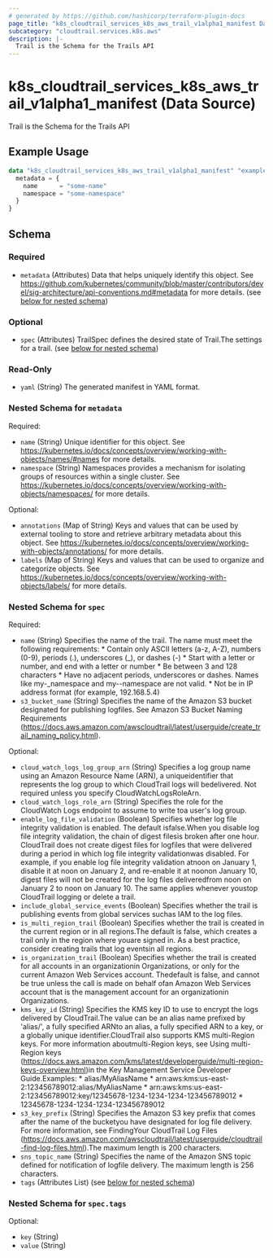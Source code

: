 ```yaml
---
# generated by https://github.com/hashicorp/terraform-plugin-docs
page_title: "k8s_cloudtrail_services_k8s_aws_trail_v1alpha1_manifest Data Source - terraform-provider-k8s"
subcategory: "cloudtrail.services.k8s.aws"
description: |-
  Trail is the Schema for the Trails API
---
```


# k8s_cloudtrail_services_k8s_aws_trail_v1alpha1_manifest (Data Source)

Trail is the Schema for the Trails API

## Example Usage

```terraform
data "k8s_cloudtrail_services_k8s_aws_trail_v1alpha1_manifest" "example" {
  metadata = {
    name      = "some-name"
    namespace = "some-namespace"
  }
}
```

<!-- schema generated by tfplugindocs -->
## Schema

### Required

- `metadata` (Attributes) Data that helps uniquely identify this object. See https://github.com/kubernetes/community/blob/master/contributors/devel/sig-architecture/api-conventions.md#metadata for more details. (see [below for nested schema](#nestedatt--metadata))

### Optional

- `spec` (Attributes) TrailSpec defines the desired state of Trail.The settings for a trail. (see [below for nested schema](#nestedatt--spec))

### Read-Only

- `yaml` (String) The generated manifest in YAML format.

<a id="nestedatt--metadata"></a>
### Nested Schema for `metadata`

Required:

- `name` (String) Unique identifier for this object. See https://kubernetes.io/docs/concepts/overview/working-with-objects/names/#names for more details.
- `namespace` (String) Namespaces provides a mechanism for isolating groups of resources within a single cluster. See https://kubernetes.io/docs/concepts/overview/working-with-objects/namespaces/ for more details.

Optional:

- `annotations` (Map of String) Keys and values that can be used by external tooling to store and retrieve arbitrary metadata about this object. See https://kubernetes.io/docs/concepts/overview/working-with-objects/annotations/ for more details.
- `labels` (Map of String) Keys and values that can be used to organize and categorize objects. See https://kubernetes.io/docs/concepts/overview/working-with-objects/labels/ for more details.


<a id="nestedatt--spec"></a>
### Nested Schema for `spec`

Required:

- `name` (String) Specifies the name of the trail. The name must meet the following requirements:   * Contain only ASCII letters (a-z, A-Z), numbers (0-9), periods (.), underscores   (_), or dashes (-)   * Start with a letter or number, and end with a letter or number   * Be between 3 and 128 characters   * Have no adjacent periods, underscores or dashes. Names like my-_namespace   and my--namespace are not valid.   * Not be in IP address format (for example, 192.168.5.4)
- `s3_bucket_name` (String) Specifies the name of the Amazon S3 bucket designated for publishing logfiles. See Amazon S3 Bucket Naming Requirements (https://docs.aws.amazon.com/awscloudtrail/latest/userguide/create_trail_naming_policy.html).

Optional:

- `cloud_watch_logs_log_group_arn` (String) Specifies a log group name using an Amazon Resource Name (ARN), a uniqueidentifier that represents the log group to which CloudTrail logs will bedelivered. Not required unless you specify CloudWatchLogsRoleArn.
- `cloud_watch_logs_role_arn` (String) Specifies the role for the CloudWatch Logs endpoint to assume to write toa user's log group.
- `enable_log_file_validation` (Boolean) Specifies whether log file integrity validation is enabled. The default isfalse.When you disable log file integrity validation, the chain of digest filesis broken after one hour. CloudTrail does not create digest files for logfiles that were delivered during a period in which log file integrity validationwas disabled. For example, if you enable log file integrity validation atnoon on January 1, disable it at noon on January 2, and re-enable it at noonon January 10, digest files will not be created for the log files deliveredfrom noon on January 2 to noon on January 10. The same applies whenever youstop CloudTrail logging or delete a trail.
- `include_global_service_events` (Boolean) Specifies whether the trail is publishing events from global services suchas IAM to the log files.
- `is_multi_region_trail` (Boolean) Specifies whether the trail is created in the current region or in all regions.The default is false, which creates a trail only in the region where youare signed in. As a best practice, consider creating trails that log eventsin all regions.
- `is_organization_trail` (Boolean) Specifies whether the trail is created for all accounts in an organizationin Organizations, or only for the current Amazon Web Services account. Thedefault is false, and cannot be true unless the call is made on behalf ofan Amazon Web Services account that is the management account for an organizationin Organizations.
- `kms_key_id` (String) Specifies the KMS key ID to use to encrypt the logs delivered by CloudTrail.The value can be an alias name prefixed by 'alias/', a fully specified ARNto an alias, a fully specified ARN to a key, or a globally unique identifier.CloudTrail also supports KMS multi-Region keys. For more information aboutmulti-Region keys, see Using multi-Region keys (https://docs.aws.amazon.com/kms/latest/developerguide/multi-region-keys-overview.html)in the Key Management Service Developer Guide.Examples:   * alias/MyAliasName   * arn:aws:kms:us-east-2:123456789012:alias/MyAliasName   * arn:aws:kms:us-east-2:123456789012:key/12345678-1234-1234-1234-123456789012   * 12345678-1234-1234-1234-123456789012
- `s3_key_prefix` (String) Specifies the Amazon S3 key prefix that comes after the name of the bucketyou have designated for log file delivery. For more information, see FindingYour CloudTrail Log Files (https://docs.aws.amazon.com/awscloudtrail/latest/userguide/cloudtrail-find-log-files.html).The maximum length is 200 characters.
- `sns_topic_name` (String) Specifies the name of the Amazon SNS topic defined for notification of logfile delivery. The maximum length is 256 characters.
- `tags` (Attributes List) (see [below for nested schema](#nestedatt--spec--tags))

<a id="nestedatt--spec--tags"></a>
### Nested Schema for `spec.tags`

Optional:

- `key` (String)
- `value` (String)
